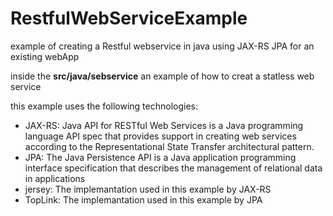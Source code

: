 # RestfulWebServiceExample
example of creating a Restful webservice in java using JAX-RS JPA for an existing webApp 

inside the **src/java/sebservice** an example of how to creat a statless web service 

this example uses the following technologies:
* JAX-RS: Java API for RESTful Web Services is a Java programming language API spec that provides support in creating web services
according to the Representational State Transfer architectural pattern.
* JPA: The Java Persistence API is a Java application programming interface specification that describes the management of relational data in applications 
* jersey: The implemantation used in this example by JAX-RS
* TopLink: The implemantation used in this example by JPA

